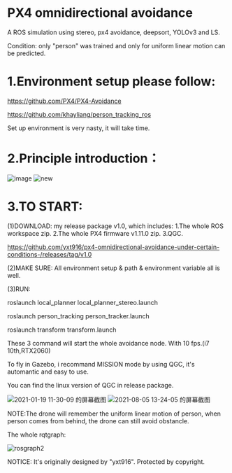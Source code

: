 # PX4 omnidirectional avoidance

A ROS simulation using stereo, px4 avoidance, deepsort, YOLOv3 and LS. 

Condition: only "person" was trained and only for uniform linear motion can be predicted.

# 1.Environment setup please follow:

https://github.com/PX4/PX4-Avoidance

https://github.com/khayliang/person_tracking_ros

Set up environment is very nasty, it will take time.


# 2.Principle introduction：


![image](https://user-images.githubusercontent.com/68857748/128591008-d3dd80b7-47fa-419b-9026-7fdec664d27a.png)
![new](https://user-images.githubusercontent.com/68857748/128595097-4595614c-ef4a-413c-99ab-49be4e01392f.gif)










# 3.TO START:
(1)DOWNLOAD: my release package v1.0, which includes:  1.The whole ROS workspace zip.  2.The whole PX4 firmware v1.11.0 zip.  3.QGC.

https://github.com/yxt916/px4-omnidirectional-avoidance-under-certain-conditions-/releases/tag/v1.0


(2)MAKE SURE: All environment setup & path & environment variable all is well.


(3)RUN:






roslaunch local_planner local_planner_stereo.launch

roslaunch person_tracking person_tracker.launch

roslaunch transform transform.launch


These 3 command will start the whole avoidance node. With 10 fps.(i7 10th,RTX2060)


To fly in Gazebo, i recommand MISSION mode by using QGC, it's automantic and easy to use.

You can find the linux version of QGC in release package.



![2021-01-19 11-30-09 的屏幕截图](https://user-images.githubusercontent.com/68857748/128594676-048c3bd6-3a82-4bbe-8e8a-e66d8920c02c.png)
![2021-08-05 13-24-05 的屏幕截图](https://user-images.githubusercontent.com/68857748/128594679-ba38924c-3e5a-4be3-b4fd-8e8c52591f43.png)




NOTE:The drone will remember the uniform linear motion of person, when person comes from behind, the drone can still avoid obstancle.




The whole rqtgraph:


![rosgraph2](https://user-images.githubusercontent.com/68857748/128590767-d5ad1ddc-9984-4fa8-95e1-188ff2cb8ec1.png)


NOTICE: It's originally designed by "yxt916". Protected by copyright.
